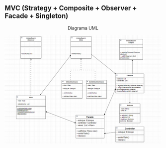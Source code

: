 <h2> MVC (Strategy + Composite + Observer + Facade + Singleton) </h2>
<div align="center"> 
    <p> Diagrama UML</p>
    <img src="DiagramaClasses/testediag.png">
</div>
